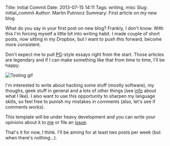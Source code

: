 Title: Initial Commit
Date: 2013-07-15 14:11
Tags: writing, misc
Slug: initial_commit
Author: Martin Putniorz
Summary: First article on my new blog

What do you say in your first post on new blog? Frankly, I don't know. With this I'm forcing myself a little bit into writing habit. I made couple of short posts, now sitting in my Dropbox, but I want to push this forward, become more consistent.

Don't expect me to pull [PG](http://paulgraham.com/ "Paul Graham's blog")-style essays right from the start. Those articles are legendary and if I can make something like that from time to time, I'll be happy.

![Testing gif](http://assets.sbnation.com/assets/1349764/Happy_gif.gif "Does this even gif?")

I'm interested to write about hacking some stuff (mostly software), my thoughs, geek stuff in general and a lots of other things (see [info]({filename}/pages/about.md) about what I like). I also want to use this opportunity to sharpen my language skills, so feel free to punish my mistakes in comments (also, let's see if comments works).

This template will be under heavy development and you can write your opinions about it to [me]({filename}/pages/contact-me.md) or file an [issue](https://github.com/sputnikus/bysputnikus-pelican-theme/issues).

That's it for now, I think. I'll be aiming for at least two posts per week (but when there's nothing...).